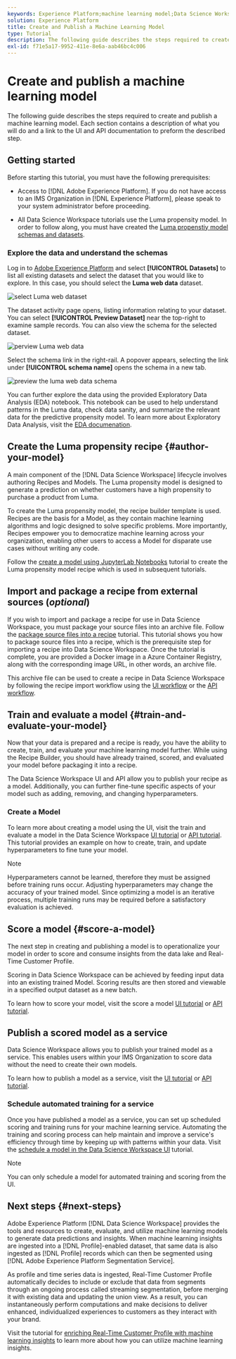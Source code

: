 ```yaml
---
keywords: Experience Platform;machine learning model;Data Science Workspace;popular topics;create and publish a model
solution: Experience Platform
title: Create and Publish a Machine Learning Model
type: Tutorial
description: The following guide describes the steps required to create and publish a machine learning model.
exl-id: f71e5a17-9952-411e-8e6a-aab46bc4c006
---
```


# Create and publish a machine learning model

The following guide describes the steps required to create and publish a machine learning model. Each section contains a description of what you will do and a link to the UI and API documentation to preform the described step.

## Getting started

Before starting this tutorial, you must have the following prerequisites:

-   Access to [!DNL Adobe Experience Platform]. If you do not have access to an IMS Organization in [!DNL Experience Platform], please speak to your system administrator before proceeding.

-  All Data Science Workspace tutorials use the Luma propensity model. In order to follow along, you must have created the [Luma propenstiy model schemas and datasets](./create-luma-data.md).

### Explore the data and understand the schemas

Log in to [Adobe Experience Platform](https://platform.adobe.com/) and select **[!UICONTROL Datasets]** to list all existing datasets and select the dataset that you would like to explore. In this case, you should select the **Luma web data** dataset.

![select Luma web dataset](../images/models-recipes/model-walkthrough/luma-dataset.png)

The dataset activity page opens, listing information relating to your dataset. You can select **[!UICONTROL Preview Dataset]** near the top-right to examine sample records. You can also view the schema for the selected dataset. 

![perview Luma web data](../images/models-recipes/model-walkthrough/preview-dataset.png)

Select the schema link in the right-rail. A popover appears, selecting the link under **[!UICONTROL schema name]** opens the schema in a new tab.

![preview the luma web data schema](../images/models-recipes/model-walkthrough/preview-schema.png)

You can further explore the data using the provided Exploratory Data Analysis (EDA) notebook. This notebook can be used to help understand patterns in the Luma data, check data sanity, and summarize the relevant data for the predictive propensity model. To learn more about Exploratory Data Analysis, visit the [EDA documenation](../jupyterlab/eda-notebook.md).

## Create the Luma propensity recipe {#author-your-model}

A main component of the [!DNL Data Science Workspace] lifecycle involves authoring Recipes and Models. The Luma propensity model is designed to generate a prediction on whether customers have a high propensity to purchase a product from Luma.

To create the Luma propensity model, the recipe builder template is used. Recipes are the basis for a Model, as they contain machine learning algorithms and logic designed to solve specific problems. More importantly, Recipes empower you to democratize machine learning across your organization, enabling other users to access a Model for disparate use cases without writing any code.

Follow the [create a model using JupyterLab Notebooks](../jupyterlab/create-a-model.md) tutorial to create the Luma propensity model recipe which is used in subsequent tutorials.

## Import and package a recipe from external sources (*optional*)

If you wish to import and package a recipe for use in Data Science Workspace, you must package your source files into an archive file. Follow the [package source files into a recipe](./package-source-files-recipe.md) tutorial. This tutorial shows you how to package source files into a recipe, which is the prerequisite step for importing a recipe into Data Science Workspace. Once the tutorial is complete, you are provided a Docker image in a Azure Container Registry, along with the corresponding image URL, in other words, an archive file.

This archive file can be used to create a recipe in Data Science Workspace by following the recipe import workflow using the [UI workflow](./import-packaged-recipe-ui.md) or the [API workflow](./import-packaged-recipe-api.md).

## Train and evaluate a model {#train-and-evaluate-your-model}

Now that your data is prepared and a recipe is ready, you have the ability to create, train, and evaluate your machine learning model further. While using the Recipe Builder, you should have already trained, scored, and evaluated your model before packaging it into a recipe. 

The Data Science Workspace UI and API allow you to publish your recipe as a model. Additionally, you can further fine-tune specific aspects of your model such as adding, removing, and changing hyperparameters.

### Create a Model

To learn more about creating a model using the UI, visit the train and evaluate a model in the Data Science Workspace [UI tutorial](./train-evaluate-model-ui.md) or [API tutorial](./train-evaluate-model-api.md). This tutorial provides an example on how to create, train, and update hyperparameters to fine tune your model.

>[!NOTE]
>
> Hyperparameters cannot be learned, therefore they must be assigned before training runs occur. Adjusting hyperparameters may change the accuracy of your trained model. Since optimizing a model is an iterative process, multiple training runs may be required before a satisfactory evaluation is achieved.

## Score a model {#score-a-model}

The next step in creating and publishing a model is to operationalize your model in order to score and consume insights from the data lake and Real-Time Customer Profile.

Scoring in Data Science Workspace can be achieved by feeding input data into an existing trained Model. Scoring results are then stored and viewable in a specified output dataset as a new batch. 

To learn how to score your model, visit the score a model [UI tutorial](./score-model-ui.md) or [API tutorial](./score-model-api.md).

## Publish a scored model as a service

Data Science Workspace allows you to publish your trained model as a service. This enables users within your IMS Organization to score data without the need to create their own models.

To learn how to publish a model as a service, visit the [UI tutorial](./publish-model-service-ui.md) or [API tutorial](./publish-model-service-api.md).

### Schedule automated training for a service

Once you have published a model as a service, you can set up scheduled scoring and training runs for your machine learning service. Automating the training and scoring process can help maintain and improve a service's efficiency through time by keeping up with patterns within your data. Visit the [schedule a model in the Data Science Workspace UI](./schedule-models-ui.md) tutorial.

>[!NOTE]
>
> You can only schedule a model for automated training and scoring from the UI.

## Next steps {#next-steps}

Adobe Experience Platform [!DNL Data Science Workspace] provides the tools and resources to create, evaluate, and utilize machine learning models to generate data predictions and insights. When machine learning insights are ingested into a [!DNL Profile]-enabled dataset, that same data is also ingested as [!DNL Profile] records which can then be segmented using [!DNL Adobe Experience Platform Segmentation Service].

 As profile and time series data is ingested, Real-Time Customer Profile automatically decides to include or exclude that data from segments through an ongoing process called streaming segmentation, before merging it with existing data and updating the union view. As a result, you can instantaneously perform computations and make decisions to deliver enhanced, individualized experiences to customers as they interact with your brand.

 Visit the tutorial for [enriching Real-Time Customer Profile with machine learning insights](./enrich-profile.md) to learn more about how you can utilize machine learning insights.
